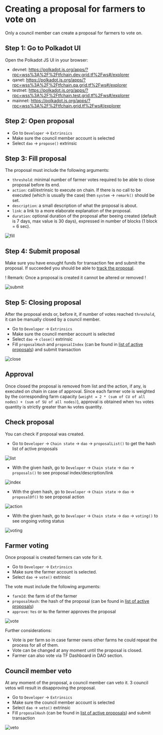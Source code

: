 # Creating a proposal for farmers to vote on

Only a council member can create a proposal for farmers to vote on.

## Step 1: Go to Polkadot UI

Open the Polkadot JS UI in your browser:

*   devnet:  https://polkadot.js.org/apps/?rpc=wss%3A%2F%2Ftfchain.dev.grid.tf%2Fws#/explorer
*   qanet:   https://polkadot.js.org/apps/?rpc=wss%3A%2F%2Ftfchain.qa.grid.tf%2Fws#/explorer
*   testnet: https://polkadot.js.org/apps/?rpc=wss%3A%2F%2Ftfchain.test.grid.tf%2Fws#/explorer
*   mainnet: https://polkadot.js.org/apps/?rpc=wss%3A%2F%2Ftfchain.grid.tf%2Fws#/explorer

## Step 2: Open proposal

*   Go to `Developer` -> `Extrinsics`
*   Make sure the council member account is selected
*   Select `dao` -> `propose()` extrinsic

## Step 3: Fill proposal

The proposal must include the following arguments:

*   `threshold`: minimal number of farmer votes required to be able to close proposal before its end.
*   `action`: call/extrinsic to execute on chain. If there is no call to be executed (which is usually the case) then `system` -> `remark()` should be set.
*   `description`: a small description of what the proposal is about.
*   `link`: a link to a more elaborate explanation of the proposal.
*   `duration`: optional duration of the proposal after beeing created (default is 7 days, max value is 30 days), expressed in number of blocks (1 block = 6 sec).

![fill](./img/fill_proposal_farmers.png)

## Step 4: Submit proposal

Make sure you have enought funds for transaction fee and submit the proposal.
If succeeded you should be able to [track the proposal](#check-proposal).

! Remark: Once a proposal is created it cannot be altered or removed !

![submit](./img/submit_proposal_farmers.png)

## Step 5: Closing proposal

After the proposal ends or, before it, if number of votes reached `threshold`, it can be manually closed by a council member.

*   Go to `Developer` -> `Extrinsics`
*   Make sure the council member account is selected
*   Select `dao` -> `close()` extrinsic
*   Fill `proposalHash` and `proposalIndex` (can be found in [list of active proposals](#check-proposal)) and submit transaction

![close](./img/close_proposal_farmers.png)

## Approval

Once closed the proposal is removed from list and the action, if any, is executed on chain in case of approval.
Since each farmer vote is weighted by the corresponding farm capacity (`weight = 2 * (sum of CU of all nodes) + (sum of SU of all nodes)`), approval is obtained when `Yes` votes quantity is strictly greater than `No` votes quantity.

## Check proposal

You can check if proposal was created.

*   Go to `Developer` -> `Chain state` -> `dao` -> `proposalList()` to get the hash list of active proposals

![list](./img/list_proposal_farmers.png)

*   With the given hash, go to  `Developer` -> `Chain state` -> `dao` -> `proposals()` to see proposal index/description/link

![index](./img/index_proposal_farmers.png)

*   With the given hash, go to  `Developer` -> `Chain state` -> `dao` -> `proposalOf()` to see proposal action

![action](./img/action_proposal_farmers.png)

*   With the given hash, go to  `Developer` -> `Chain state` -> `dao` -> `voting()` to see ongoing voting status

![voting](./img/voting_proposal_farmers.png)

## Farmer voting

Once proposal is created farmers can vote for it.

*   Go to `Developer` -> `Extrinsics`
*   Make sure the farmer account is selected.
*   Select `dao` -> `vote()` extrinsic

The vote must include the following arguments:

*   `farmId`: the farm id of the farmer
*   `proposalHash`: the hash of the proposal (can be found in [list of active proposals](#check-proposal))
*   `approve`: `Yes` or `No` the farmer approves the proposal

![vote](./img/vote_proposal_farmers.png)

Further considerations:

*   Vote is per farm so in case farmer owns other farms he could repeat the process for all of them.
*   Vote can be changed at any moment until the proposal is closed.
*   Farmer can also vote via TF Dashboard in DAO section.

## Council member veto

At any moment of the proposal, a council member can veto it.
3 council vetos will result in disapproving the proposal.

*   Go to `Developer` -> `Extrinsics`
*   Make sure the council member account is selected
*   Select `dao` -> `veto()` extrinsic
*   Fill `proposalHash` (can be found in [list of active proposals](#check-proposal)) and submit transaction

![veto](./img/veto_proposal_farmers.png)
